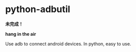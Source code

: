 # python-adbutil

**未完成！**

**hang in the air**

Use adb to connect android devices. In python, easy to use.
